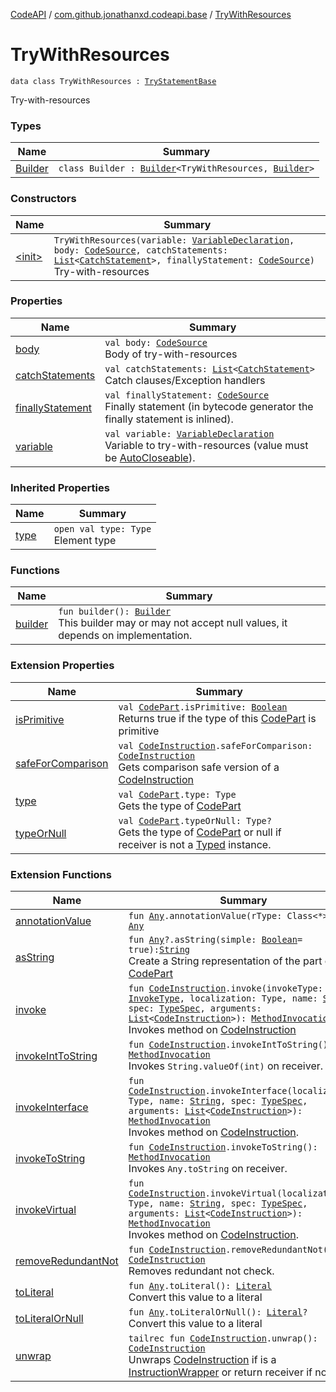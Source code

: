 [CodeAPI](../../index.md) / [com.github.jonathanxd.codeapi.base](../index.md) / [TryWithResources](.)

# TryWithResources

`data class TryWithResources : `[`TryStatementBase`](../-try-statement-base/index.md)

Try-with-resources

### Types

| Name | Summary |
|---|---|
| [Builder](-builder/index.md) | `class Builder : `[`Builder`](../-try-statement-base/-builder/index.md)`<TryWithResources, `[`Builder`](-builder/index.md)`>` |

### Constructors

| Name | Summary |
|---|---|
| [&lt;init&gt;](-init-.md) | `TryWithResources(variable: `[`VariableDeclaration`](../-variable-declaration/index.md)`, body: `[`CodeSource`](../../com.github.jonathanxd.codeapi/-code-source/index.md)`, catchStatements: `[`List`](https://kotlinlang.org/api/latest/jvm/stdlib/kotlin.collections/-list/index.html)`<`[`CatchStatement`](../-catch-statement/index.md)`>, finallyStatement: `[`CodeSource`](../../com.github.jonathanxd.codeapi/-code-source/index.md)`)`<br>Try-with-resources |

### Properties

| Name | Summary |
|---|---|
| [body](body.md) | `val body: `[`CodeSource`](../../com.github.jonathanxd.codeapi/-code-source/index.md)<br>Body of try-with-resources |
| [catchStatements](catch-statements.md) | `val catchStatements: `[`List`](https://kotlinlang.org/api/latest/jvm/stdlib/kotlin.collections/-list/index.html)`<`[`CatchStatement`](../-catch-statement/index.md)`>`<br>Catch clauses/Exception handlers |
| [finallyStatement](finally-statement.md) | `val finallyStatement: `[`CodeSource`](../../com.github.jonathanxd.codeapi/-code-source/index.md)<br>Finally statement (in bytecode generator the finally statement is inlined). |
| [variable](variable.md) | `val variable: `[`VariableDeclaration`](../-variable-declaration/index.md)<br>Variable to try-with-resources (value must be [AutoCloseable](#)). |

### Inherited Properties

| Name | Summary |
|---|---|
| [type](../-try-statement-base/type.md) | `open val type: Type`<br>Element type |

### Functions

| Name | Summary |
|---|---|
| [builder](builder.md) | `fun builder(): `[`Builder`](-builder/index.md)<br>This builder may or may not accept null values, it depends on implementation. |

### Extension Properties

| Name | Summary |
|---|---|
| [isPrimitive](../../com.github.jonathanxd.codeapi.util/is-primitive.md) | `val `[`CodePart`](../../com.github.jonathanxd.codeapi/-code-part/index.md)`.isPrimitive: `[`Boolean`](https://kotlinlang.org/api/latest/jvm/stdlib/kotlin/-boolean/index.html)<br>Returns true if the type of this [CodePart](../../com.github.jonathanxd.codeapi/-code-part/index.md) is primitive |
| [safeForComparison](../../com.github.jonathanxd.codeapi.util/safe-for-comparison.md) | `val `[`CodeInstruction`](../../com.github.jonathanxd.codeapi/-code-instruction.md)`.safeForComparison: `[`CodeInstruction`](../../com.github.jonathanxd.codeapi/-code-instruction.md)<br>Gets comparison safe version of a [CodeInstruction](../../com.github.jonathanxd.codeapi/-code-instruction.md) |
| [type](../../com.github.jonathanxd.codeapi.util/type.md) | `val `[`CodePart`](../../com.github.jonathanxd.codeapi/-code-part/index.md)`.type: Type`<br>Gets the type of [CodePart](../../com.github.jonathanxd.codeapi/-code-part/index.md) |
| [typeOrNull](../../com.github.jonathanxd.codeapi.util/type-or-null.md) | `val `[`CodePart`](../../com.github.jonathanxd.codeapi/-code-part/index.md)`.typeOrNull: Type?`<br>Gets the type of [CodePart](../../com.github.jonathanxd.codeapi/-code-part/index.md) or null if receiver is not a [Typed](../-typed/index.md) instance. |

### Extension Functions

| Name | Summary |
|---|---|
| [annotationValue](../../com.github.jonathanxd.codeapi.util.conversion/kotlin.-any/annotation-value.md) | `fun `[`Any`](https://kotlinlang.org/api/latest/jvm/stdlib/kotlin/-any/index.html)`.annotationValue(rType: Class<*>): `[`Any`](https://kotlinlang.org/api/latest/jvm/stdlib/kotlin/-any/index.html) |
| [asString](../../com.github.jonathanxd.codeapi.util/kotlin.-any/as-string.md) | `fun `[`Any`](https://kotlinlang.org/api/latest/jvm/stdlib/kotlin/-any/index.html)`?.asString(simple: `[`Boolean`](https://kotlinlang.org/api/latest/jvm/stdlib/kotlin/-boolean/index.html)` = true): `[`String`](https://kotlinlang.org/api/latest/jvm/stdlib/kotlin/-string/index.html)<br>Create a String representation of the part of this [CodePart](../../com.github.jonathanxd.codeapi/-code-part/index.md) |
| [invoke](../../com.github.jonathanxd.codeapi.factory/invoke.md) | `fun `[`CodeInstruction`](../../com.github.jonathanxd.codeapi/-code-instruction.md)`.invoke(invokeType: `[`InvokeType`](../-invoke-type/index.md)`, localization: Type, name: `[`String`](https://kotlinlang.org/api/latest/jvm/stdlib/kotlin/-string/index.html)`, spec: `[`TypeSpec`](../-type-spec/index.md)`, arguments: `[`List`](https://kotlinlang.org/api/latest/jvm/stdlib/kotlin.collections/-list/index.html)`<`[`CodeInstruction`](../../com.github.jonathanxd.codeapi/-code-instruction.md)`>): `[`MethodInvocation`](../-method-invocation/index.md)<br>Invokes method on [CodeInstruction](../../com.github.jonathanxd.codeapi/-code-instruction.md) |
| [invokeIntToString](../../com.github.jonathanxd.codeapi.helper/invoke-int-to-string.md) | `fun `[`CodeInstruction`](../../com.github.jonathanxd.codeapi/-code-instruction.md)`.invokeIntToString(): `[`MethodInvocation`](../-method-invocation/index.md)<br>Invokes `String.valueOf(int)` on receiver. |
| [invokeInterface](../../com.github.jonathanxd.codeapi.factory/invoke-interface.md) | `fun `[`CodeInstruction`](../../com.github.jonathanxd.codeapi/-code-instruction.md)`.invokeInterface(localization: Type, name: `[`String`](https://kotlinlang.org/api/latest/jvm/stdlib/kotlin/-string/index.html)`, spec: `[`TypeSpec`](../-type-spec/index.md)`, arguments: `[`List`](https://kotlinlang.org/api/latest/jvm/stdlib/kotlin.collections/-list/index.html)`<`[`CodeInstruction`](../../com.github.jonathanxd.codeapi/-code-instruction.md)`>): `[`MethodInvocation`](../-method-invocation/index.md)<br>Invokes method on [CodeInstruction](../../com.github.jonathanxd.codeapi/-code-instruction.md). |
| [invokeToString](../../com.github.jonathanxd.codeapi.helper/invoke-to-string.md) | `fun `[`CodeInstruction`](../../com.github.jonathanxd.codeapi/-code-instruction.md)`.invokeToString(): `[`MethodInvocation`](../-method-invocation/index.md)<br>Invokes `Any.toString` on receiver. |
| [invokeVirtual](../../com.github.jonathanxd.codeapi.factory/invoke-virtual.md) | `fun `[`CodeInstruction`](../../com.github.jonathanxd.codeapi/-code-instruction.md)`.invokeVirtual(localization: Type, name: `[`String`](https://kotlinlang.org/api/latest/jvm/stdlib/kotlin/-string/index.html)`, spec: `[`TypeSpec`](../-type-spec/index.md)`, arguments: `[`List`](https://kotlinlang.org/api/latest/jvm/stdlib/kotlin.collections/-list/index.html)`<`[`CodeInstruction`](../../com.github.jonathanxd.codeapi/-code-instruction.md)`>): `[`MethodInvocation`](../-method-invocation/index.md)<br>Invokes method on [CodeInstruction](../../com.github.jonathanxd.codeapi/-code-instruction.md). |
| [removeRedundantNot](../../com.github.jonathanxd.codeapi.util/remove-redundant-not.md) | `fun `[`CodeInstruction`](../../com.github.jonathanxd.codeapi/-code-instruction.md)`.removeRedundantNot(): `[`CodeInstruction`](../../com.github.jonathanxd.codeapi/-code-instruction.md)<br>Removes redundant not check. |
| [toLiteral](../../com.github.jonathanxd.codeapi.util.conversion/kotlin.-any/to-literal.md) | `fun `[`Any`](https://kotlinlang.org/api/latest/jvm/stdlib/kotlin/-any/index.html)`.toLiteral(): `[`Literal`](../../com.github.jonathanxd.codeapi.literal/-literal/index.md)<br>Convert this value to a literal |
| [toLiteralOrNull](../../com.github.jonathanxd.codeapi.util.conversion/kotlin.-any/to-literal-or-null.md) | `fun `[`Any`](https://kotlinlang.org/api/latest/jvm/stdlib/kotlin/-any/index.html)`.toLiteralOrNull(): `[`Literal`](../../com.github.jonathanxd.codeapi.literal/-literal/index.md)`?`<br>Convert this value to a literal |
| [unwrap](../../com.github.jonathanxd.codeapi.util/unwrap.md) | `tailrec fun `[`CodeInstruction`](../../com.github.jonathanxd.codeapi/-code-instruction.md)`.unwrap(): `[`CodeInstruction`](../../com.github.jonathanxd.codeapi/-code-instruction.md)<br>Unwraps [CodeInstruction](../../com.github.jonathanxd.codeapi/-code-instruction.md) if is a [InstructionWrapper](#) or return receiver if not. |
